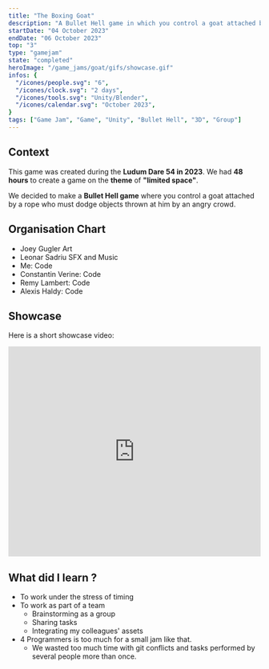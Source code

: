 ```yaml
---
title: "The Boxing Goat"
description: "A Bullet Hell game in which you control a goat attached by a rope who must dodge objects thrown at him by an angry crowd made during the Ludum Dare 54 in 2023"
startDate: "04 October 2023"
endDate: "06 October 2023"
top: "3"
type: "gamejam"
state: "completed"
heroImage: "/game_jams/goat/gifs/showcase.gif"
infos: {
  "/icones/people.svg": "6",
  "/icones/clock.svg": "2 days",
  "/icones/tools.svg": "Unity/Blender",
  "/icones/calendar.svg": "October 2023",
}
tags: ["Game Jam", "Game", "Unity", "Bullet Hell", "3D", "Group"]
---
```


## Context
This game was created during the **Ludum Dare 54 in 2023**. We had **48 hours** to create a game on the **theme** of **"limited space"**. 

We decided to make a **Bullet Hell game** where you control a goat attached by a rope who must dodge objects thrown at him by an angry crowd.

## Organisation Chart
- Joey Gugler Art
- Leonar Sadriu SFX and Music
- Me: Code
- Constantin Verine: Code
- Remy Lambert: Code
- Alexis Haldy: Code

## Showcase
Here is a short showcase video:
<iframe width="100%" height="420" src="https://www.youtube.com/embed/isPShvAzVTQ?si=PyDxEOg5UwCubLFo" title="YouTube video player" frameborder="0" allow="accelerometer; autoplay; clipboard-write; encrypted-media; gyroscope; picture-in-picture; web-share" referrerpolicy="strict-origin-when-cross-origin" allowfullscreen></iframe>

## What did I learn ?
- To work under the stress of timing
- To work as part of a team
  - Brainstorming as a group
  - Sharing tasks
  - Integrating my colleagues' assets
- 4 Programmers is too much for a small jam like that. 
  - We wasted too much time with git conflicts and tasks performed by several people more than once.
